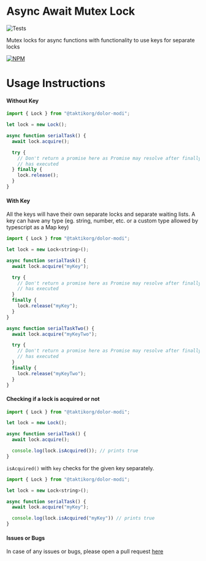 # Async Await Mutex Lock

![Tests](https://github.com/taktikorg/dolor-modi/workflows/Tests/badge.svg)

Mutex locks for async functions with functionality to use keys for separate locks

[![NPM](https://nodei.co/npm/@taktikorg/dolor-modi.png)](https://nodei.co/npm/@taktikorg/dolor-modi/)

# Usage Instructions

#### Without Key

```javascript
import { Lock } from "@taktikorg/dolor-modi";

let lock = new Lock();

async function serialTask() {
  await lock.acquire();

  try {
    // Don't return a promise here as Promise may resolve after finally
    // has executed
  } finally {
    lock.release();
  }
}
```

#### With Key

All the keys will have their own separate locks and separate waiting lists. A key can have
any type (eg. string, number, etc. or a custom type allowed by typescript as a Map key)

```javascript
import { Lock } from "@taktikorg/dolor-modi";

let lock = new Lock<string>();

async function serialTask() {
  await lock.acquire("myKey");

  try {
    // Don't return a promise here as Promise may resolve after finally
    // has executed
  }
  finally {
    lock.release("myKey");
  }
}

async function serialTaskTwo() {
  await lock.acquire("myKeyTwo");

  try {
    // Don't return a promise here as Promise may resolve after finally
    // has executed
  }
  finally {
    lock.release("myKeyTwo");
  }
}
```

#### Checking if a lock is acquired or not

```javascript
import { Lock } from "@taktikorg/dolor-modi";

let lock = new Lock();

async function serialTask() {
  await lock.acquire();

  console.log(lock.isAcquired()); // prints true
}
```

`isAcquired()` with `key` checks for the given key separately.

```javascript
import { Lock } from "@taktikorg/dolor-modi";

let lock = new Lock<string>();

async function serialTask() {
  await lock.acquire("myKey");

  console.log(lock.isAcquired("myKey")) // prints true
}
```

#### Issues or Bugs

In case of any issues or bugs, please open a pull request [here](https://github.com/taktikorg/dolor-modi/pulls)
